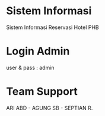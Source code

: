 # Sistem Informasi

Sistem Informasi Reservasi Hotel PHB

# Login Admin

user & pass : admin

# Team Support

ARI ABD - AGUNG SB - SEPTIAN R.
